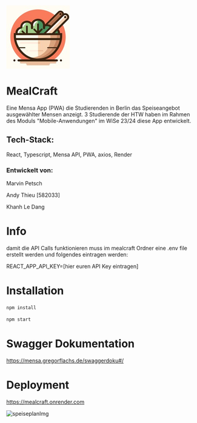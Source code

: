 ![plot](/public/mealcraft167.jpg)

# MealCraft

Eine Mensa App (PWA) die Studierenden in Berlin das Speiseangebot ausgewählter Mensen anzeigt. 3 Studierende der HTW haben im Rahmen des Moduls "Mobile-Anwendungen" im WiSe 23/24 diese App entwickelt.  

## Tech-Stack: 
React, Typescript, Mensa API, PWA, axios, Render

### Entwickelt von:

Marvin Petsch

Andy Thieu [582033]

Khanh Le Dang

# Info
damit die API Calls funktionieren muss im mealcraft Ordner eine .env file erstellt werden und folgendes eintragen werden:

REACT_APP_API_KEY=[hier euren API Key eintragen]

# Installation
```bash
npm install
```
```bash
npm start
```
# Swagger Dokumentation
https://mensa.gregorflachs.de/swaggerdoku#/


# Deployment
https://mealcraft.onrender.com

![speiseplanImg](https://cdn.discordapp.com/attachments/530350274884272128/1223625960222363698/Bildschirmfoto_2024-03-30_um_14.30.08.jpg?ex=661a897a&is=6608147a&hm=09c12805df6de37ca32d9f28783cd4c4cfcef10c89d58ef6c8d0177232405123&)